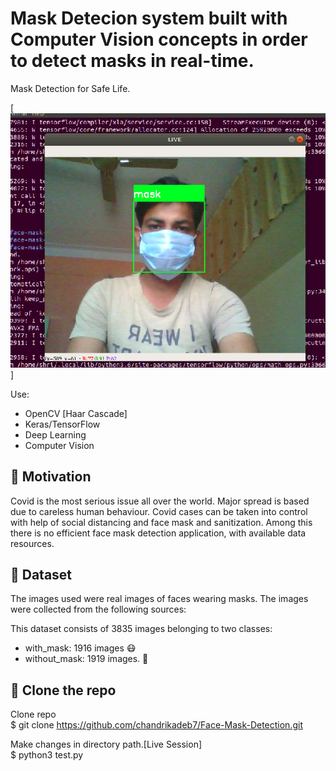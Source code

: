 # Mask Detecion system built with Computer Vision concepts in order to detect masks in real-time. 
Mask Detection for Safe Life.

[![Mask](https://github.com/ShrikantNande/Mask-Detection/blob/main/mask.png)]

Use:
- OpenCV [Haar Cascade]
- Keras/TensorFlow 
- Deep Learning
- Computer Vision

## :slightly_smiling_face: Motivation
Covid is the most serious issue all over the world. Major spread is based due to careless human behaviour. Covid cases can be taken into control with help of social distancing and face mask and sanitization.
Among  this there is no efficient face mask detection application, with available data resources.

## :file_folder: Dataset

The images used were real images of faces wearing masks. The images were collected from the following sources:

This dataset consists of 3835 images belonging to two classes:
- with_mask: 1916 images :mask:
- without_mask: 1919 images. :sneezing_face:


## :envelope_with_arrow: Clone the repo
Clone repo <br />
$ git clone https://github.com/chandrikadeb7/Face-Mask-Detection.git

Make changes in directory path.[Live Session] <br />
$ python3 test.py

